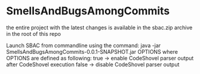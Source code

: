 # SmellsAndBugsAmongCommits
the entire project with the latest changes is available in the sbac.zip archive in the root of this repo

Launch SBAC from commandline using the command: java -jar SmellsAndBugsAmongCommits-0.0.1-SNAPSHOT.jar OPTIONS
  where OPTIONS are defined as following:
  true -> enable CodeShovel parser output after CodeShovel execution
  false -> disable CodeShovel parser output
